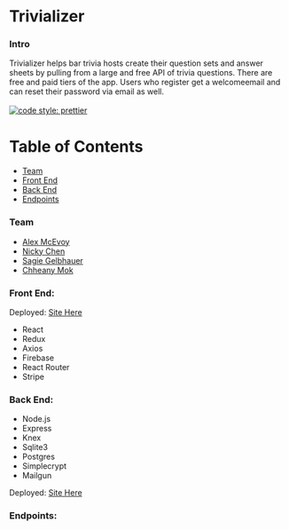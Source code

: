 # Trivializer

### Intro

Trivializer helps bar trivia hosts create their question sets and answer sheets by pulling from a large and free API of trivia questions. There are free and paid tiers of the app. Users who register get a welcomeemail and can reset their password via email as well.
<br><br>
[![code style: prettier](https://img.shields.io/badge/code_style-prettier-ff69b4.svg?style=flat-square)](https://github.com/prettier/prettier)

# Table of Contents

- [Team](#team)
- [Front End](#front-end)
- [Back End](#back-end)
- [Endpoints](#endpoints)

### Team

- [Alex McEvoy](https://github.com/TangledTessellations)
- [Nicky Chen](https://github.com/nchen0)
- [Sagie Gelbhauer](https://github.com/Sgoal2)
- [Chheany Mok](https://github.com/cmok4290)

### Front End:

Deployed: [Site Here](https://trivializer.netlify.com/)

- React
- Redux
- Axios
- Firebase
- React Router
- Stripe

### Back End:

- Node.js
- Express
- Knex
- Sqlite3
- Postgres
- Simplecrypt
- Mailgun

Deployed: [Site Here](https://testsdepl.herokuapp.com/)

### Endpoints:
